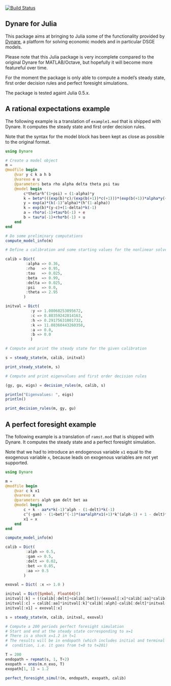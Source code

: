 [![Build Status](https://travis-ci.org/DynareTeam/Dynare.jl.svg?branch=master)](https://travis-ci.org/DynareTeam/Dynare.jl)

## Dynare for Julia

This package aims at bringing to Julia some of the functionality provided by
[Dynare](http://www.dynare.org), a platform for solving economic models and in
particular DSGE models.

Please note that this Julia package is very incomplete compared to the original
Dynare for MATLAB/Octave, but hopefully it will become more featureful over
time.

For the moment the package is only able to compute a model’s steady state,
first order decision rules and perfect foresight simulations.

The package is tested againt Julia 0.5.x.

## A rational expectations example

The following example is a translation of `example1.mod` that is shipped with
Dynare. It computes the steady state and first order decision rules.

Note that the syntax for the model block has been kept as close as possible to
the original format.

```julia
using Dynare

# Create a model object
m =
@modfile begin
    @var y c k a h b
    @varexo e u
    @parameters beta rho alpha delta theta psi tau
    @model begin
        c*theta*h^(1+psi) = (1-alpha)*y
        k = beta*(((exp(b)*c)/(exp(b(+1))*c(+1)))*(exp(b(+1))*alpha*y(+1)+(1-delta)*k))
        y = exp(a)*(k(-1)^alpha)*(h^(1-alpha))
        k = exp(b)*(y-c)+(1-delta)*k(-1)
        a = rho*a(-1)+tau*b(-1) + e
        b = tau*a(-1)+rho*b(-1) + u
    end
end

# Do some preliminary computations
compute_model_info(m)

# Define a calibration and some starting values for the nonlinear solver

calib = Dict(
         :alpha => 0.36,
         :rho   => 0.95,
         :tau   => 0.025,
         :beta  => 0.99,
         :delta => 0.025,
         :psi   => 0.0,
         :theta => 2.95
        )

initval = Dict(
           :y => 1.08068253095672,
           :c => 0.80359242014163,
           :h => 0.29175631001732,
           :k => 11.08360443260358,
           :a => 0.0,
           :b => 0.0
           )

# Compute and print the steady state for the given calibration

s = steady_state(m, calib, initval)

print_steady_state(m, s)

# Compute and print eigenvalues and first order decision rules

(gy, gu, eigs) = decision_rules(m, calib, s)

println("Eigenvalues: ", eigs)
println()

print_decision_rules(m, gy, gu)
```

## A perfect foresight example

The following example is a translation of `ramst.mod` that is shipped with
Dynare. It computes the steady state and a perfect foresight simulation.

Note that we had to introduce an endogenous variable `x1` equal to the
exogenous variable `x`, because leads on exogenous variables are not yet supported.

```julia
using Dynare

m =
@modfile begin
    @var c k x1
    @varexo x
    @parameters alph gam delt bet aa
    @model begin
        c + k - aa*x*k(-1)^alph - (1-delt)*k(-1)
        c^(-gam) - (1+bet)^(-1)*(aa*alph*x1(+1)*k^(alph-1) + 1 - delt)*c(+1)^(-gam)
        x1 = x
    end
end

compute_model_info(m)

calib = Dict(
         :alph => 0.5,
         :gam => 0.5,
         :delt => 0.02,
         :bet => 0.05,
         :aa => 0.5
        )

exoval = Dict( :x => 1.0 )

initval = Dict{Symbol, Float64}()
initval[:k] = ((calib[:delt]+calib[:bet])/(exoval[:x]*calib[:aa]*calib[:alph]))^(1/(calib[:alph]-1))
initval[:c] = calib[:aa]*initval[:k]^calib[:alph]-calib[:delt]*initval[:k]
initval[:x1] = exoval[:x]

s = steady_state(m, calib, initval, exoval)

# Compute a 200 periods perfect foresight simulation
# Start and end at the steady state corresponding to x=1
# There is a shock x=1.2 in t=1
# The results will be in endopath (which includes initial and terminal
#  condition, i.e. it goes from t=0 to t=201)

T = 200
endopath = repmat(s, 1, T+2)
exopath = ones(m.n_exo, T)
exopath[1, 1] = 1.2

perfect_foresight_simul!(m, endopath, exopath, calib)
```
